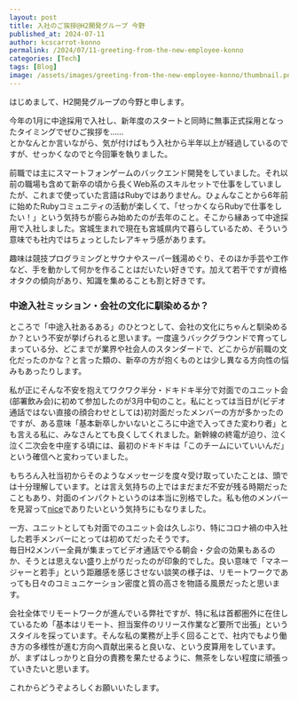 ```yaml
---
layout: post
title: 入社のご挨拶@H2開発グループ 今野
published_at: 2024-07-11
author: kcscarrot-konno
permalink: /2024/07/11-greeting-from-the-new-employee-konno
categories: [Tech]
tags: [Blog]
image: /assets/images/greeting-from-the-new-employee-konno/thumbnail.png
---
```


はじめまして、H2開発グループの今野と申します。

今年の1月に中途採用で入社し、新年度のスタートと同時に無事正式採用となったタイミングでぜひご挨拶を……<br>
とかなんとか言いながら、気が付けばもう入社から半年以上が経過しているのですが、せっかくなのでと今回筆を執りました。

前職では主にスマートフォンゲームのバックエンド開発をしていました。それ以前の職場も含めて新卒の頃から長くWeb系のスキルセットで仕事をしていましたが、これまで使っていた言語はRubyではありません。ひょんなことから6年前に始めたRubyコミュニティの活動が楽しくて、「せっかくならRubyで仕事をしたい！」という気持ちが膨らみ始めたのが去年のこと。そこから縁あって中途採用で入社しました。宮城生まれで現在も宮城県内で暮らしているため、そういう意味でも社内ではちょっとしたレアキャラ感があります。

趣味は競技プログラミングとサウナやスーパー銭湯めぐり、そのほか手芸や工作など、手を動かして何かを作ることはだいたい好きです。加えて若干ですが資格オタクの傾向があり、知識を集めることも割と好きです。

### 中途入社ミッション・会社の文化に馴染めるか？

ところで「中途入社あるある」のひとつとして、会社の文化にちゃんと馴染めるか？という不安が挙げられると思います。一度違うバックグラウンドで育ってしまっている分、どこまでが業界や社会人のスタンダードで、どこからが前職の文化だったのかな？と言った類の、新卒の方が抱くものとは少し異なる方向性の悩みもあったりします。

私が正にそんな不安を抱えてワクワク半分・ドキドキ半分で対面でのユニット会(部署飲み会)に初めて参加したのが3月中旬のこと。私にとっては当日が(ビデオ通話ではない直接の顔合わせとしては)初対面だったメンバーの方が多かったのですが、ある意味「基本新卒しかいないところに中途で入ってきた変わり者」とも言える私に、みなさんとても良くしてくれました。新幹線の終電が迫り、泣く泣く二次会を中座する頃には、最初のドキドキは「このチームにいていいんだ」という確信へと変わっていました。

もちろん入社当初からそのようなメッセージを度々受け取っていたことは、頭では十分理解しています。とは言え気持ちの上ではまだまだ不安が残る時期だったこともあり、対面のインパクトというのは本当に別格でした。私も他のメンバーを見習って[nice](https://gihyo.jp/news/report/01/rubykaigi2015/0001)でありたいという気持ちにもなりました。

一方、ユニットとしても対面でのユニット会は久しぶり、特にコロナ禍の中入社した若手メンバーにとっては初めてだったそうです。<br>
毎日H2メンバー全員が集まってビデオ通話でやる朝会・夕会の効果もあるのか、そうとは思えない盛り上がりだったのが印象的でした。良い意味で「マネージャーと若手」という距離感を感じさせない談笑の様子は、リモートワークであっても日々のコミュニケーション密度と質の高さを物語る風景だったと思います。

会社全体でリモートワークが進んでいる弊社ですが、特に私は首都圏外に在住しているため「基本はリモート、担当案件のリリース作業など要所で出張」というスタイルを採っています。そんな私の業務が上手く回ることで、社内でもより働き方の多様性が進む方向へ貢献出来ると良いな、という皮算用をしています。
が、まずはしっかりと自分の責務を果たせるように、無茶をしない程度に頑張っていきたいと思います。

これからどうぞよろしくお願いいたします。

